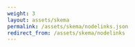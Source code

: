 ```yaml
---
weight: 3
layout: assets/skema
permalink: /assets/skema/nodelinks.json
redirect_from: /assets/skema/nodelinks
---
```

